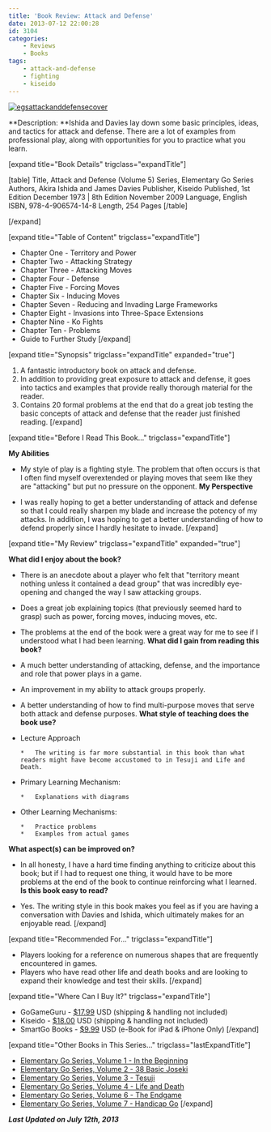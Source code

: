 ```yaml
---
title: 'Book Review: Attack and Defense'
date: 2013-07-12 22:00:28
id: 3104
categories:
	- Reviews
	- Books
tags:
	- attack-and-defense
	- fighting
	- kiseido
---
```


[![egsattackanddefensecover](http://www.bengozen.com/wp-content/uploads/2013/06/egsattackanddefensecover.jpg)](http://www.bengozen.com/wp-content/uploads/2013/06/egsattackanddefensecover.jpg)

**Description: **Ishida and Davies lay down some basic principles, ideas, and tactics for attack and defense. There are a lot of examples from professional play, along with opportunities for you to practice what you learn.

<!--more-->

[expand title="Book Details" trigclass="expandTitle"]

[table]
Title, Attack and Defense (Volume 5)
Series, Elementary Go Series
Authors, Akira Ishida and James Davies
Publisher, Kiseido
Published, 1st Edition December 1973 | 8th Edition November 2009
Language, English
ISBN, 978-4-906574-14-8
Length, 254 Pages
[/table]

[/expand]

[expand title="Table of Content" trigclass="expandTitle"]

*   Chapter One - Territory and Power
*   Chapter Two - Attacking Strategy
*   Chapter Three - Attacking Moves
*   Chapter Four - Defense
*   Chapter Five - Forcing Moves
*   Chapter Six - Inducing Moves
*   Chapter Seven - Reducing and Invading Large Frameworks
*   Chapter Eight - Invasions into Three-Space Extensions
*   Chapter Nine - Ko Fights
*   Chapter Ten - Problems
*   Guide to Further Study
[/expand]

[expand title="Synopsis" trigclass="expandTitle" expanded="true"]

1.  A fantastic introductory book on attack and defense.
2.  In addition to providing great exposure to attack and defense, it goes into tactics and examples that provide really thorough material for the reader.
3.  Contains 20 formal problems at the end that do a great job testing the basic concepts of attack and defense that the reader just finished reading.
[/expand]

<!--more-->

[expand title="Before I Read This Book..." trigclass="expandTitle"]

**My Abilities**

*   My style of play is a fighting style. The problem that often occurs is that I often find myself overextended or playing moves that seem like they are "attacking" but put no pressure on the opponent.
**My Perspective**

*   I was really hoping to get a better understanding of attack and defense so that I could really sharpen my blade and increase the potency of my attacks. In addition, I was hoping to get a better understanding of how to defend properly since I hardly hesitate to invade.
[/expand]

[expand title="My Review" trigclass="expandTitle" expanded="true"]

**What did I enjoy about the book?**

*   There is an anecdote about a player who felt that "territory meant nothing unless it contained a dead group" that was incredibly eye-opening and changed the way I saw attacking groups.
*   Does a great job explaining topics (that previously seemed hard to grasp) such as power, forcing moves, inducing moves, etc.
*   The problems at the end of the book were a great way for me to see if I understood what I had been learning.
**What did I gain from reading this book?**

*   A much better understanding of attacking, defense, and the importance and role that power plays in a game.
*   An improvement in my ability to attack groups properly.
*   A better understanding of how to find multi-purpose moves that serve both attack and defense purposes.
**What style of teaching does the book use?**

*   Lecture Approach

		*   The writing is far more substantial in this book than what readers might have become accustomed to in Tesuji and Life and Death.

*   Primary Learning Mechanism:

		*   Explanations with diagrams

*   Other Learning Mechanisms:

		*   Practice problems
		*   Examples from actual games
**What aspect(s) can be improved on?**

*   In all honesty, I have a hard time finding anything to criticize about this book; but if I had to request one thing, it would have to be more problems at the end of the book to continue reinforcing what I learned.
**Is this book easy to read?**

*   Yes. The writing style in this book makes you feel as if you are having a conversation with Davies and Ishida, which ultimately makes for an enjoyable read.
[/expand]

[expand title="Recommended For..." trigclass="expandTitle"]

*   Players looking for a reference on numerous shapes that are frequently encountered in games.
*   Players who have read other life and death books and are looking to expand their knowledge and test their skills.
[/expand]

[expand title="Where Can I Buy It?" trigclass="expandTitle"]

*   GoGameGuru - [$17.99](http://shop.gogameguru.com/attack-and-defense/?acc=e4da3b7fbbce2345d7772b0674a318d5 "Go Game Guru Purchase Link") USD (shipping &amp; handling not included)
*   Kiseido - [$18.00](http://kiseido.com/go_books.htm "Kiseido Purchase Link") USD (shipping &amp; handling not included)
*   SmartGo Books - [$9.99](http://www.smartgo.com/books.htm "SmartGo Book Link") USD (e-Book for iPad &amp; iPhone Only)
[/expand]

[expand title="Other Books in This Series..." trigclass="lastExpandTitle"]

*   [Elementary Go Series, Volume 1 - In the Beginning](http://www.bengozen.com/book-review-in-the-beginning/ "Book Review: In the Beginning")
*   [Elementary Go Series, Volume 2 - 38 Basic Joseki](http://www.bengozen.com/book-review-38-basic-joseki/ "Book Review: 38 Basic Joseki")
*   [Elementary Go Series, Volume 3 - Tesuji](http://www.bengozen.com/book-review-tesuji/ "Book Review: Tesuji")
*   [Elementary Go Series, Volume 4 - Life and Death](http://www.bengozen.com/book-review-life-and-death/ "Book Review: Life and Death")
*   [Elementary Go Series, Volume 6 - The Endgame](http://www.bengozen.com/book-review-the-endgame/ "Book Review: The Endgame")
*   [Elementary Go Series, Volume 7 - Handicap Go](http://www.bengozen.com/book-review-handicap-go/ "Book Review: Handicap Go")
[/expand]

_**Last Updated on July 12th, 2013**_